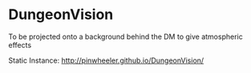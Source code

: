 # DungeonVision
To be projected onto a background behind the DM to give atmospheric effects


Static Instance: http://pinwheeler.github.io/DungeonVision/

